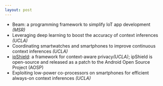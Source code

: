 ```yaml
---
layout: post
---
```


<ul>
	<li>
	Beam: a programming framework to simplify IoT app development <i>(MSR)</i>
	</li>
	<li>
	Leveraging deep learning to boost the accuracy of context inferences <i>(UCLA)</i>
	</li>
	<li>
	Coordinating smartwatches and smartphones to improve continuous context inferences <i>(UCLA)</i>
	</li>
	<li>
	<a href="http://nesl.github.io/ipShield/" target="_blank">ipShield</a>: a framework for context-aware privacy<i>(UCLA)</i>; ipShield is open-source and released as a patch to the Android Open Source Project (AOSP)
	</li>
	<li>
	Exploiting low-power co-processors on smartphones for efficient always-on context inferences <i>(UCLA)</i>
	</li>
</ul>


